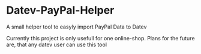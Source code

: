 # Datev-PayPal-Helper
A small helper tool to easyly import PayPal Data to Datev

Currently this project is only usefull for one online-shop. Plans for the future are, that any datev user can use this tool
